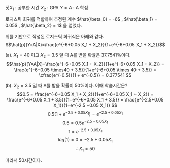 짓$X_1$ : 공부한 시간
$X_2$ : GPA
$Y=A$ : A 학점

로지스틱 회귀를 적합하여 추정된 계수 $\hat{\beta_0} = -6$ , $\hat{\beta_1} = 0.05$ , $\hat{\beta_2} = 1$ 을 얻었다.

위를 기반으로 작성된 로지스틱 회귀식은 아래와 같다. 
$$\hat{p}(Y=A|X)=\frac{e^{-6+0.05 X_1 + X_2}}{1+e^{-6+0.05 X_1 + X_2}}$$

(a). $X_1 = 40$ 이고 $X_2 = 3.5$ 일 때 A를 받을 확률은 37.7541%이다.
$$\hat{p}(Y=A|X)=\frac{e^{-6+0.05 X_1 + X_2}}{1+e^{-6+0.05 X_1 + X_2}} = \frac{e^{-6+0.05 \times40 + 3.5}}{1+e^{-6+0.05 \times 40 + 3.5}} = \cfrac{e^{-0.5}}{1 + e^{-0.5}} = 0.377541 $$


(b). $X_2 = 3.5$ 일 때 A를 받을 확률이 50%이다. 이때 학습시간은?
$$0.5 = \frac{e^{-6+0.05 X_1 + X_2}}{1+e^{-6+0.05 X_1 + X_2}} = \frac{e^{-6+0.05 X_1 + 3.5}}{1+e^{-6+0.05 X_1 + 3.5}} = \frac{e^{-2.5+0.05 X_1}}{1+e^{-2.5 +0.05 X_1}} $$
$$0.5(1+e^{-2.5+0.05 X_1}) = e^{-2.5+0.05 X_1}$$
$$0.5 = 0.5e^{-2.5+0.05 X_1}$$
$$1 = e^{-2.5+0.05 X_1}$$
$$log(1) = 0 = -2.5 + 0.05X_1$$
$$\therefore X_1 = 50$$

따라서 50시간이다. 
